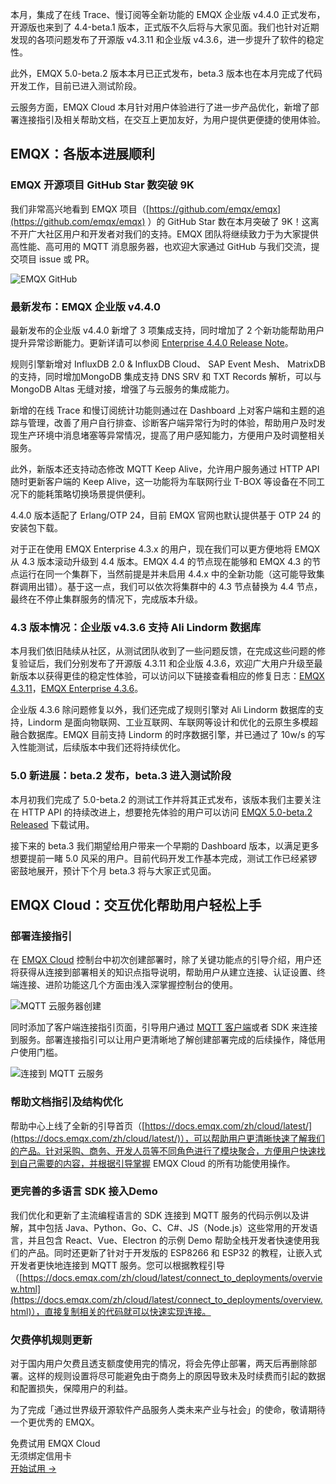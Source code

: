 本月，集成了在线 Trace、慢订阅等全新功能的 EMQX 企业版 v4.4.0 正式发布，开源版也来到了 4.4-beta.1 版本，正式版不久后将与大家见面。我们也针对近期发现的各项问题发布了开源版 v4.3.11 和企业版 v4.3.6，进一步提升了软件的稳定性。

此外，EMQX 5.0-beta.2 版本本月已正式发布，beta.3 版本也在本月完成了代码开发工作，目前已进入测试阶段。

云服务方面，EMQX Cloud 本月针对用户体验进行了进一步产品优化，新增了部署连接指引及相关帮助文档，在交互上更加友好，为用户提供更便捷的使用体验。

## EMQX：各版本进展顺利

### EMQX 开源项目 GitHub Star 数突破 9K

我们非常高兴地看到 EMQX 项目（[https://github.com/emqx/emqx](https://github.com/emqx/emqx) ）的 GitHub Star 数在本月突破了 9K！这离不开广大社区用户和开发者对我们的支持。EMQX 团队将继续致力于为大家提供高性能、高可用的 MQTT 消息服务器，也欢迎大家通过 GitHub 与我们交流，提交项目 issue 或 PR。

![EMQX GitHub](https://assets.emqx.com/images/ceeea48431795ee2d40c81140d60474d.png)

### 最新发布：EMQX 企业版 v4.4.0

最新发布的企业版 v4.4.0 新增了 3 项集成支持，同时增加了 2 个新功能帮助用户提升异常诊断能力。更新详请可以参阅 [Enterprise 4.4.0 Release Note](https://www.emqx.com/zh/changelogs/enterprise/4.4.0)。

规则引擎新增对 InfluxDB 2.0 & InfluxDB Cloud、 SAP Event Mesh、 MatrixDB 的支持，同时增加MongoDB 集成支持 DNS SRV 和 TXT Records 解析，可以与 MongoDB Altas 无缝对接，增强了与云服务的集成能力。

新增的在线 Trace 和慢订阅统计功能则通过在 Dashboard 上对客户端和主题的追踪与管理，改善了用户自行排查、诊断客户端异常行为时的体验，帮助用户及时发现生产环境中消息堵塞等异常情况，提高了用户感知能力，方便用户及时调整相关服务。

此外，新版本还支持动态修改 MQTT Keep Alive，允许用户服务通过 HTTP API 随时更新客户端的 Keep Alive，这一功能将为车联网行业 T-BOX 等设备在不同工况下的能耗策略切换场景提供便利。

4.4.0 版本适配了 Erlang/OTP 24，目前 EMQX 官网也默认提供基于 OTP 24 的安装包下载。

对于正在使用 EMQX Enterprise 4.3.x 的用户，现在我们可以更方便地将 EMQX 从 4.3 版本滚动升级到 4.4 版本。EMQX 4.4 的节点现在能够和 EMQX 4.3 的节点运行在同一个集群下，当然前提是并未启用 4.4.x 中的全新功能（这可能导致集群调用出错）。基于这一点，我们可以依次将集群中的 4.3 节点替换为 4.4 节点，最终在不停止集群服务的情况下，完成版本升级。

### 4.3 版本情况：企业版 v4.3.6 支持 Ali Lindorm 数据库

本月我们依旧陆续从社区，从测试团队收到了一些问题反馈，在完成这些问题的修复验证后，我们分别发布了开源版 4.3.11 和企业版 4.3.6，欢迎广大用户升级至最新版本以获得更佳的稳定性体验，可以访问以下链接查看相应的修复日志：[EMQX 4.3.11](https://www.emqx.com/zh/changelogs/broker/4.3.11)，[EMQX Enterprise 4.3.6](https://www.emqx.com/zh/changelogs/enterprise/4.3.6)。

企业版 4.3.6 除问题修复以外，我们还完成了规则引擎对 Ali Lindorm 数据库的支持，Lindorm 是面向物联网、工业互联网、车联网等设计和优化的云原生多模超融合数据库。EMQX 目前支持 Lindorm 的时序数据引擎，并已通过了 10w/s 的写入性能测试，后续版本中我们还将持续优化。

### 5.0 新进展：beta.2 发布，beta.3 进入测试阶段

本月初我们完成了 5.0-beta.2 的测试工作并将其正式发布，该版本我们主要关注在 HTTP API 的持续改进上，想要抢先体验的用户可以访问 [EMQX 5.0-beta.2 Released](https://github.com/emqx/emqx/releases/tag/v5.0-beta.2) 下载试用。

接下来的 beta.3 我们期望给用户带来一个早期的 Dashboard 版本，以满足更多想要提前一睹 5.0 风采的用户。目前代码开发工作基本完成，测试工作已经紧锣密鼓地展开，预计下个月 beta.3 将与大家正式见面。

## EMQX Cloud：交互优化帮助用户轻松上手

### 部署连接指引

在 [EMQX Cloud](https://www.emqx.com/zh/cloud) 控制台中初次创建部署时，除了关键功能点的引导介绍，用户还将获得从连接到部署相关的知识点指导说明，帮助用户从建立连接、认证设置、终端连接、进阶功能这几个方面由浅入深掌握控制台的使用。

![MQTT 云服务器创建](https://assets.emqx.com/images/9f01bdf3be20b562b3c7cacb1f661665.png)

同时添加了客户端连接指引页面，引导用户通过 [MQTT 客户端](https://www.emqx.com/zh/mqtt-client-sdk)或者 SDK 来连接到服务。部署连接指引可以让用户更清晰地了解创建部署完成的后续操作，降低用户使用门槛。

![连接到 MQTT 云服务](https://assets.emqx.com/images/a8f0cb0ef85620d61010caaf19a4304c.png)


### 帮助文档指引及结构优化

帮助中心上线了全新的引导首页（[https://docs.emqx.com/zh/cloud/latest/](https://docs.emqx.com/zh/cloud/latest/)），可以帮助用户更清晰快速了解我们的产品。针对采购、商务、开发人员等不同角色进行了模块聚合，方便用户快速找到自己需要的内容，并根据引导掌握 EMQX Cloud 的所有功能使用操作。

### 更完善的多语言 SDK 接入Demo

我们优化和更新了主流编程语言的 SDK 连接到 MQTT 服务的代码示例以及讲解，其中包括 Java、Python、Go、C、C#、JS（Node.js）这些常用的开发语言，并且包含 React、Vue、Electron 的示例 Demo 帮助全栈开发者快速使用我们的产品。同时还更新了针对于开发版的 ESP8266 和 ESP32 的教程，让嵌入式开发者更快地连接到 MQTT 服务。您可以根据教程引导（[https://docs.emqx.com/zh/cloud/latest/connect_to_deployments/overview.html](https://docs.emqx.com/zh/cloud/latest/connect_to_deployments/overview.html)），直接复制相关的代码就可以快速实现连接。

### 欠费停机规则更新

对于国内用户欠费且透支额度使用完的情况，将会先停止部署，两天后再删除部署。这样的规则设置将尽可能避免由于商务上的原因导致未及时续费而引起的数据和配置损失，保障用户的利益。


为了完成「通过世界级开源软件产品服务人类未来产业与社会」的使命，敬请期待一个更优秀的 EMQX。


<section class="promotion">
    <div>
        免费试用 EMQX Cloud
        <div class="is-size-14 is-text-normal has-text-weight-normal">无须绑定信用卡</div>
    </div>
    <a href="https://accounts-zh.emqx.com/signup?continue=https://cloud.emqx.com/console/deployments/0?oper=new" class="button is-gradient px-5">开始试用 →</a >
</section>
